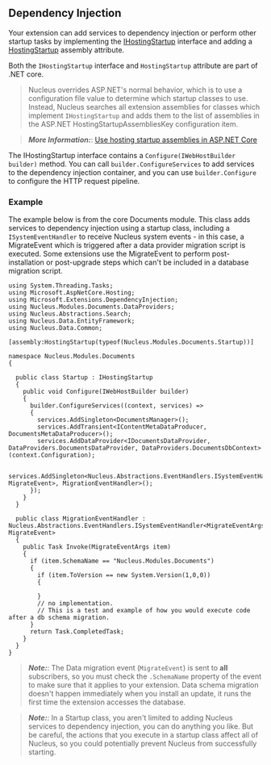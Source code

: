 ## Dependency Injection 
Your extension can add services to dependency injection or perform other startup tasks by implementing the 
[IHostingStartup](https://docs.microsoft.com/en-us/dotnet/api/microsoft.aspnetcore.hosting.ihostingstartup?view=aspnetcore-6.0) interface and adding a
[HostingStartup](https://docs.microsoft.com/en-us/dotnet/api/microsoft.aspnetcore.hosting.hostingstartupattribute?view=aspnetcore-6.0) assembly attribute.  

Both the `IHostingStartup` interface and `HostingStartup` attribute are part of .NET core.  

> Nucleus overrides ASP.NET's normal behavior, which is to use a configuration file value to determine which startup classes to use.  Instead, Nucleus 
searches all extension assemblies for classes which implement `IHostingStartup` and adds them to the list of assemblies in the ASP.NET 
HostingStartupAssembliesKey configuration item.

> **_More Information:_**:  [Use hosting startup assemblies in ASP.NET Core](https://docs.microsoft.com/en-us/aspnet/core/fundamentals/host/platform-specific-configuration)

The IHostingStartup interface contains a `Configure(IWebHostBuilder builder)` method.  You can call `builder.ConfigureServices` to add services to the 
dependency injection container, and you can use `builder.Configure` to configure the HTTP request pipeline.

### Example
The example below is from the core Documents module.  This class adds services to dependency injection using a startup class, including a `ISystemEventHandler` to 
receive Nucleus system events - in this case, a MigrateEvent which is triggered after a data provider migration script is executed.  Some extensions use the MigrateEvent 
to perform post-installation or post-upgrade steps which can't be included in a database migration script.  

```
using System.Threading.Tasks;
using Microsoft.AspNetCore.Hosting;
using Microsoft.Extensions.DependencyInjection;
using Nucleus.Modules.Documents.DataProviders;
using Nucleus.Abstractions.Search;
using Nucleus.Data.EntityFramework;
using Nucleus.Data.Common;

[assembly:HostingStartup(typeof(Nucleus.Modules.Documents.Startup))]

namespace Nucleus.Modules.Documents
{

  public class Startup : IHostingStartup
  {
    public void Configure(IWebHostBuilder builder)
    {
      builder.ConfigureServices((context, services) => 
      {
        services.AddSingleton<DocumentsManager>();
        services.AddTransient<IContentMetaDataProducer, DocumentsMetaDataProducer>();
        services.AddDataProvider<IDocumentsDataProvider, DataProviders.DocumentsDataProvider, DataProviders.DocumentsDbContext>(context.Configuration);

        services.AddSingleton<Nucleus.Abstractions.EventHandlers.ISystemEventHandler<MigrateEventArgs, MigrateEvent>, MigrationEventHandler>();
      });
    }
  }

  public class MigrationEventHandler : Nucleus.Abstractions.EventHandlers.ISystemEventHandler<MigrateEventArgs, MigrateEvent>
  {
    public Task Invoke(MigrateEventArgs item)
    {
      if (item.SchemaName == "Nucleus.Modules.Documents")
      {
        if (item.ToVersion == new System.Version(1,0,0))
        {

        }
        // no implementation.  
        // This is a test and example of how you would execute code after a db schema migration.
      }
      return Task.CompletedTask;
    }
  }
}
```

> **_Note:_**:  The Data migration event (`MigrateEvent`) is sent to **all** subscribers, so you must check the `.SchemaName` property of the event to 
make sure that it applies to your extension.  Data schema migration doesn't happen immediately when you install an update, it runs the first time the
extension accesses the database.

> **_Note:_**:  In a Startup class, you aren't limited to adding Nucleus services to dependency injection, you can do anything you like.  But be careful, 
the actions that you execute in a startup class affect all of Nucleus, so you could potentially prevent Nucleus from successfully starting.
